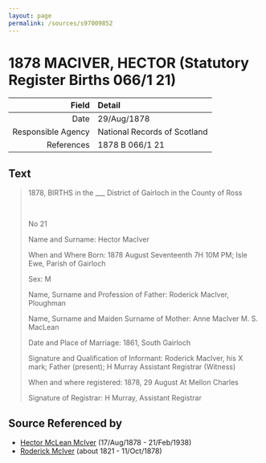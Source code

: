 ```yaml
---
layout: page
permalink: /sources/s97009852
---
```


# 1878 MACIVER, HECTOR (Statutory Register Births 066/1 21)

Field | Detail
---:|:---
Date | 29/Aug/1878
Responsible Agency | National Records of Scotland
References | 1878 B 066/1 21

## Text

> 1878, BIRTHS in the ___ District of Gairloch in the County of Ross
>
> <br/>
>
> No 21
>
> Name and Surname: Hector MacIver
>
> When and Where Born: 1878 August Seventeenth 7H 10M PM; Isle Ewe, Parish of Gairloch
>
> Sex: M
>
> Name, Surname and Profession of Father: Roderick MacIver, Ploughman
>
> Name, Surname and Maiden Surname of Mother: Anne MacIver M. S. MacLean
>
> Date and Place of Marriage: 1861, South Gairloch
>
> Signature and Qualification of Informant: Roderick MacIver, his X mark; Father (present); H Murray Assistant Registrar (Witness)
>
> When and where registered: 1878, 29 August At Mellon Charles
>
> Signature of Registrar: H Murray, Assistant Registrar
>

## Source Referenced by

* [Hector McLean McIver](../people/@62168745@-hector-mclean-mciver-b1878-8-17-d1938-2-21.md) (17/Aug/1878 - 21/Feb/1938)
* [Roderick McIver](../people/@91038040@-roderick-mciver-b1821-d1878-10-11.md) (about 1821 - 11/Oct/1878)
